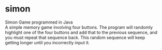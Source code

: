 # simon
Simon Game programmed in Java<br/>
A simple memory game involving four buttons. The program will randomly highlight one of the four buttons and add that to the previous sequence, and you must repeat that sequence back. This random sequence will keep getting longer until you incorrectly input it.
